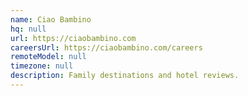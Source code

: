 ```yaml
---
name: Ciao Bambino
hq: null
url: https://ciaobambino.com
careersUrl: https://ciaobambino.com/careers
remoteModel: null
timezone: null
description: Family destinations and hotel reviews.
---
```

